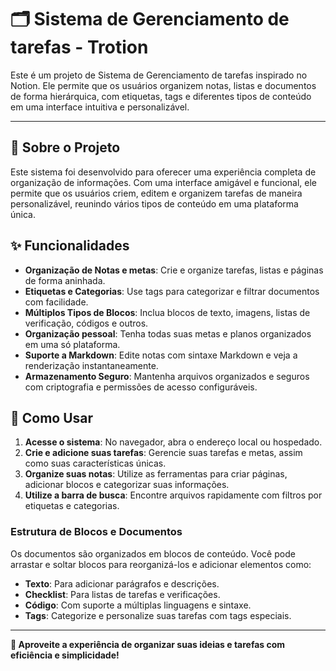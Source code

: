 # 🗂️ Sistema de Gerenciamento de tarefas - Trotion

Este é um projeto de Sistema de Gerenciamento de tarefas inspirado no Notion. Ele permite que os usuários organizem notas, listas e documentos de forma hierárquica, com etiquetas, tags e diferentes tipos de conteúdo em uma interface intuitiva e personalizável.

---

## 📌 Sobre o Projeto

Este sistema foi desenvolvido para oferecer uma experiência completa de organização de informações. Com uma interface amigável e funcional, ele permite que os usuários criem, editem e organizem tarefas de maneira personalizável, reunindo vários tipos de conteúdo em uma plataforma única.

## ✨ Funcionalidades

- **Organização de Notas e metas**: Crie e organize tarefas, listas e páginas de forma aninhada.
- **Etiquetas e Categorias**: Use tags para categorizar e filtrar documentos com facilidade.
- **Múltiplos Tipos de Blocos**: Inclua blocos de texto, imagens, listas de verificação, códigos e outros.
- **Organização pessoal**: Tenha todas suas metas e planos organizados em uma só plataforma.
- **Suporte a Markdown**: Edite notas com sintaxe Markdown e veja a renderização instantaneamente.
- **Armazenamento Seguro**: Mantenha arquivos organizados e seguros com criptografia e permissões de acesso configuráveis.

## 🚀 Como Usar

1. **Acesse o sistema**: No navegador, abra o endereço local ou hospedado.
2. **Crie e adicione suas tarefas**: Gerencie suas tarefas e metas, assim como suas características únicas.
3. **Organize suas notas**: Utilize as ferramentas para criar páginas, adicionar blocos e categorizar suas informações.
4. **Utilize a barra de busca**: Encontre arquivos rapidamente com filtros por etiquetas e categorias.

### Estrutura de Blocos e Documentos

Os documentos são organizados em blocos de conteúdo. Você pode arrastar e soltar blocos para reorganizá-los e adicionar elementos como:

- **Texto**: Para adicionar parágrafos e descrições.
- **Checklist**: Para listas de tarefas e verificações.
- **Código**: Com suporte a múltiplas linguagens e sintaxe.
- **Tags**: Categorize e personalize suas tarefas com tags especiais.

---

**🌟 Aproveite a experiência de organizar suas ideias e tarefas com eficiência e simplicidade!**
